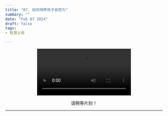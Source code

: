 ```yaml
---
title: "07. 如何培养孩子自控力"
summary: ""
date: "Feb 07 2024"
draft: false
tags:
- 智慧父母

---
```

<center>

<video controls>
  <source src="https://filedn.com/lASHf0LVqmwBNdJJL6RAY5y/Truth%20tv/%E6%99%BA%E6%85%A7%E7%88%B6%E6%AF%8D/7%20How%20to%20REACT%20when%20your%20Child%20Loses%20SELF%20CONTROL%20-%20Smart%20Parents.mp4" type="video/mp4" />
  <p>
    Your browser doesn't support HTML5 video. Here is a
    <a href="https://filedn.com/lASHf0LVqmwBNdJJL6RAY5y/Truth%20tv/%E6%99%BA%E6%85%A7%E7%88%B6%E6%AF%8D/7%20How%20to%20REACT%20when%20your%20Child%20Loses%20SELF%20CONTROL%20-%20Smart%20Parents.mp4">link to the video</a> instead.
  </p>
</video>

请稍等片刻！


---